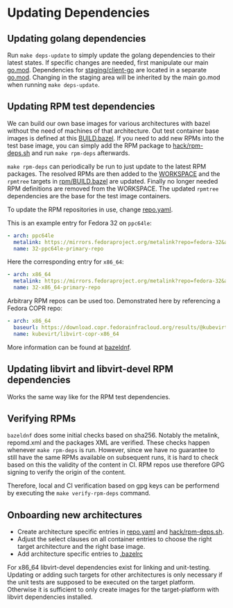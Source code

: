 # Updating Dependencies

## Updating golang dependencies

Run `make deps-update` to simply update the golang dependencies to their latest
states. If specific changes are needed, first manipulate our main
[go.mod](../go.mod). Dependencies for
[staging/client-go](../staging/src/kubevirt.io/client-go) are located in a
separate [go.mod](../staging/src/kubevirt.io/client-go/go.mod). Changing in the
staging area will be inherited by the main go.mod when running `make
deps-update`.

## Updating RPM test dependencies

We can build our own base images for various architectures with bazel without
the need of machines of that architecture. Out test container base images is
defined at this [BUILD.bazel](../images/BUILD.bazel). If you need to add new RPMs
into the  test base image, you can simply add the RPM package to
[hack/rpm-deps.sh](../hack/rpm-deps.sh) and run `make rpm-deps` afterwards.

`make rpm-deps` can periodically be run to just update to the latest RPM
packages. The resolved RPMs are then added to the [WORKSPACE](../WORKSPACE) and
the `rpmtree` targets in [rpm/BUILD.bazel](../rpm/BUILD.bazel) are updated.
Finally no longer needed RPM definitions are removed from the WORKSPACE.  The
updated `rpmtree` dependencies are the base for the test image containers.

To update the RPM repositories in use, change [repo.yaml](../repo.yaml).

This is an example entry for Fedora 32 on `ppc64le`:

```yaml
- arch: ppc64le
  metalink: https://mirrors.fedoraproject.org/metalink?repo=fedora-32&arch=ppc64le
  name: 32-ppc64le-primary-repo
```

Here the corresponding entry for `x86_64`:

```yaml
- arch: x86_64
  metalink: https://mirrors.fedoraproject.org/metalink?repo=fedora-32&arch=x86_64
  name: 32-x86_64-primary-repo
```

Arbitrary RPM repos can be used too. Demonstrated here by referencing a Fedora
COPR repo:

```yaml
- arch: x86_64
  baseurl: https://download.copr.fedorainfracloud.org/results/@kubevirt/libvirt-6.6.0-8.el8/fedora-32-x86_64/
  name: kubevirt/libvirt-copr-x86_64
```

More information can be found at [bazeldnf](https://github.com/rmohr/bazeldnf). 

## Updating libvirt and libvirt-devel RPM dependencies

Works the same way like for the RPM test dependencies.

## Verifying RPMs

`bazeldnf` does some initial checks based on sha256. Notably the metalink,
repomd.xml and the packages XML are verified.  These checks happen whenever
`make rpm-deps` is run. However, since we have no guarantee to still have the
same RPMs available on subsequent runs, it is hard to check based on this the
validity of the content in CI. RPM repos use therefore GPG signing to verify
the origin of the content.

Therefore, local and CI verification based on gpg keys can be performend by
executing the `make verify-rpm-deps` command.

## Onboarding new architectures

* Create architecture specific entries in [repo.yaml](../repo.yaml) and
[hack/rpm-deps.sh](../hack/rpm-deps.sh).
* Adjust the select clauses on all container entries to choose the right
  target architecture and the right base image.
* Add architecture specific entries to [.bazelrc](../.bazelrc)

For x86_64 libvirt-devel dependencies exist for linking and unit-testing.
Updating or adding such targets for other architectures is only necessary if
the unit tests are supposed to be executed on the target platform. Otherwise it
is sufficient to only create images for the target-platform with libvirt
dependencies installed.
